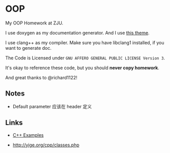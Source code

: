 # OOP

My OOP Homework at ZJU.

I use doxygen as my documentation generator.  And I use [this theme](https://github.com/nnen/doxygen-theme).

I use clang++ as my compiler. Make sure you have libclang1 installed, if you want to generate doc.

The Code is Licensed under `GNU AFFERO GENERAL PUBLIC LICENSE Version 3`.

It's okay to reference these code, but you should __never copy homework__.

And great thanks to @richard1122!

## Notes

- Default parameter 应该在 header 定义

## Links

- [C++ Examples](http://en.wikibooks.org/wiki/C%2B%2B_Programming/Examples)

- http://yige.org/cpp/classes.php
